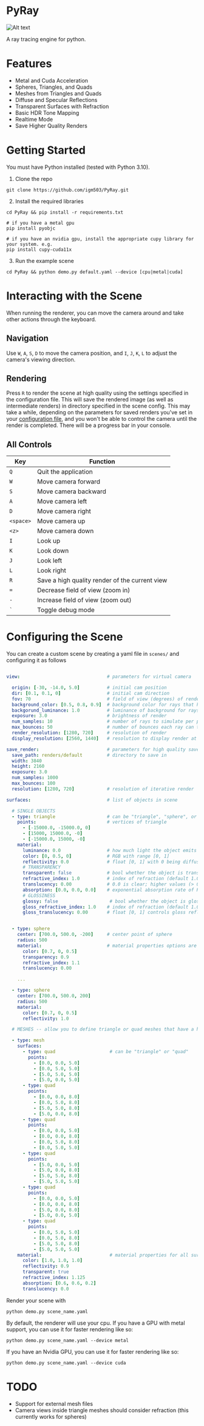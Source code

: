 # PyRay

![Alt text](assets/example.png?raw=true "Title")

A ray tracing engine for python.

# Features
- Metal and Cuda Acceleration
- Spheres, Triangles, and Quads
- Meshes from Triangles and Quads
- Diffuse and Specular Reflections
- Transparent Surfaces with Refraction
- Basic HDR Tone Mapping
- Realtime Mode
- Save Higher Quality Renders

# Getting Started
You must have Python installed (tested with Python 3.10).
1. Clone the repo
```
git clone https://github.com/igm503/PyRay.git
```
2. Install the required libraries
```
cd PyRay && pip install -r requirements.txt

# if you have a metal gpu
pip install pyobjc

# if you have an nvidia gpu, install the appropriate cupy library for your system. e.g.
pip install cupy-cuda11x
```
3. Run the example scene
```
cd PyRay && python demo.py default.yaml --device [cpu|metal|cuda]
```

# Interacting with the Scene
When running the renderer, you can move the camera around and take other actions through the keyboard.

## Navigation
Use `W`, `A`, `S`, `D` to move the camera position, and `I`, `J`, `K`, `L` to adjust the camera's viewing direction.

## Rendering
Press `R` to render the scene at high quality using the settings specified in the configuration file. This will save the rendered image (as well as intermediate renders) in directory specified in the scene config. This may take a while, depending on the parameters for saved renders you've set in your [configuration file](#configuring-the-scene), and you won't be able to control the camera until the render is completed. There will be a progress bar in your console.

## All Controls

| Key | Function |
|-----|----------|
| `Q` | Quit the application |
| `W` | Move camera forward |
| `S` | Move camera backward |
| `A` | Move camera left |
| `D` | Move camera right |
| `<space>` | Move camera up |
| `<z>` | Move camera down |
| `I` | Look up |
| `K` | Look down |
| `J` | Look left |
| `L` | Look right |
| `R` | Save a high quality render of the current view |
| `=` | Decrease field of view (zoom in) |
| `-` | Increase field of view (zoom out) |
| `` ` `` | Toggle debug mode |

# Configuring the Scene
You can create a custom scene by creating a yaml file in ```scenes/``` and configuring it as follows
```yaml

view:                                # parameters for virtual camera

  origin: [-30, -14.0, 5.0]          # initial cam position
  dir: [0.1, 0.1, 0]                 # initial cam direction
  fov: 70                            # field of view (degrees) of rendering
  background_color: [0.5, 0.8, 0.9]  # background color for rays that hit nothing
  backgorund_luminance: 1.0          # luminance of background for rays that hit nothing
  exposure: 3.0                      # brightness of render
  num_samples: 10                    # number of rays to simulate per pixel
  max_bounces: 50                    # number of bounces each ray can travel
  render_resolution: [1280, 720]     # resolution of render
  display_resolution: [2560, 1440]   # resolution to display render at

save_render:                         # parameters for high quality saved renders
  save_path: renders/default         # directory to save in
  width: 3840                  
  height: 2160
  exposure: 3.0
  num_samples: 1000
  max_bounces: 100
  resolution: [1280, 720]            # resolution of iterative render

surfaces:                            # list of objects in scene

  # SINGLE OBJECTS
  - type: triangle                   # can be "triangle", "sphere", or "quad"
    points:                          # vertices of triangle
      - [-15000.0, -15000.0, 0]
      - [15000, 15000.0, -0]
      - [-15000.0, 15000, -0]
    material:                        
      luminance: 0.0                 # how much light the object emits (default 0)
      color: [0, 0.5, 0]             # RGB with range [0, 1]
      reflectivity: 0.0              # float [0, 1] with 0 being diffuse and 1 mirror-like (default 0)
      # TRANSPARENCY
      transparent: false             # bool whether the object is transparent
      refractive_index: 1.0          # index of refraction (default 1.0; only relevant for transparent objects)
      translucency: 0.00             # 0.0 is clear; higher values (> 0.02) becoming very foggy (only relevant for transparent objects)
      absorption: [0.0, 0.0, 0.0]    # exponential absorption rate of RBG light as it passes through material (only relevant for transparent objects)
      # GLOSSINESS
      glossy: false                   # bool whether the object is glossy (only relevant for non-transparent objects)
      gloss_refractive_index: 1.0    # index of refraction (default 1.0; only relevant for glossy objects)
      gloss_translucency: 0.00       # float [0, 1] controls gloss reflections, similar to reflectivity (only relevant for glossy objects)


  - type: sphere
    center: [700.0, 500.0, -200]     # center point of sphere
    radius: 500
    material:                        # material properties options are the same for spheres and triangles
      color: [0.7, 0, 0.5]
      transparency: 0.9
      refractive_index: 1.1
      translucency: 0.00

    ...                              

  - type: sphere
    center: [700.0, 500.0, 200]    
    radius: 500
    material:
      color: [0.7, 0, 0.5]
      reflectivity: 1.0

  # MESHES -- allow you to define triangle or quad meshes that have a homogeneous internal material

  - type: mesh              
    surfaces:
      - type: quad                    # can be "triangle" or "quad"
        points:
          - [0.0, 0.0, 5.0]
          - [0.0, 5.0, 5.0]
          - [5.0, 5.0, 5.0]
          - [5.0, 0.0, 5.0]
      - type: quad
        points:
          - [0.0, 0.0, 8.0]
          - [0.0, 5.0, 8.0]
          - [5.0, 5.0, 8.0]
          - [5.0, 0.0, 8.0]
      - type: quad
        points:
          - [0.0, 0.0, 5.0]
          - [0.0, 0.0, 8.0]
          - [0.0, 5.0, 8.0]
          - [0.0, 5.0, 5.0]
      - type: quad
        points:
          - [5.0, 0.0, 5.0]
          - [5.0, 0.0, 8.0]
          - [5.0, 5.0, 8.0]
          - [5.0, 5.0, 5.0]
      - type: quad
        points:
          - [0.0, 0.0, 5.0]
          - [0.0, 0.0, 8.0]
          - [5.0, 0.0, 8.0]
          - [5.0, 0.0, 5.0]
      - type: quad
        points:
          - [0.0, 5.0, 5.0]
          - [0.0, 5.0, 8.0]
          - [5.0, 5.0, 8.0]
          - [5.0, 5.0, 5.0]
    material:                         # material properties for all surfaces in the mesh. Options are the same as for single surfaces.
      color: [1.0, 1.0, 1.0]
      reflectivity: 0.9
      transparent: true
      refractive_index: 1.125
      absorption: [0.6, 0.6, 0.2]
      translucency: 0.0

```
Render your scene with
```
python demo.py scene_name.yaml
```
By default, the renderer will use your cpu. If you have a GPU with metal support, you can use it for faster rendering like so:
```
python demo.py scene_name.yaml --device metal
```
If you have an Nvidia GPU, you can use it for faster rendering like so:
```
python demo.py scene_name.yaml --device cuda
```


# TODO
- Support for external mesh files
- Camera views inside triangle meshes should consider refraction (this currently works for spheres)
